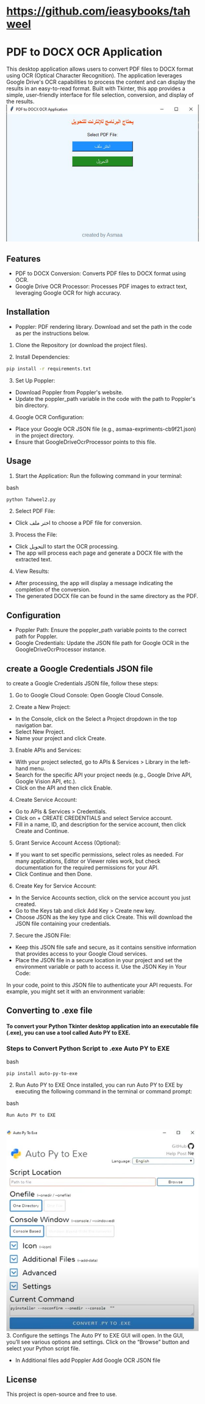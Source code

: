 # https://github.com/ieasybooks/tahweel

# PDF to DOCX OCR Application

This desktop application allows users to convert PDF files to DOCX format using OCR (Optical Character Recognition). The application leverages Google Drive's OCR capabilities to process the content and can display the results in an easy-to-read format. Built with Tkinter, this app provides a simple, user-friendly interface for file selection, conversion, and display of the results.\
![program](https://github.com/AsmaaMahmoudSaeed/Tahweel-OCR-App/blob/main/program.JPG)
## Features
* PDF to DOCX Conversion: Converts PDF files to DOCX format using OCR.
* Google Drive OCR Processor: Processes PDF images to extract text, leveraging Google OCR for high accuracy.
## Installation

* Poppler: PDF rendering library. Download and set the path in the code as per the instructions below.
1. Clone the Repository (or download the project files).

2. Install Dependencies:

```bash
pip install -r requirements.txt
```
3. Set Up Poppler:
 * Download Poppler from Poppler's website.
* Update the poppler_path variable in the code with the path to Poppler's bin directory.
4. Google OCR Configuration:

* Place your Google OCR JSON file (e.g., asmaa-expriments-cb9f21.json) in the project directory.
* Ensure that GoogleDriveOcrProcessor points to this file.
## Usage
1. Start the Application: Run the following command in your terminal:

bash
```python
python Tahweel2.py
```

2. Select PDF File:

*  Click اختر ملف to choose a PDF file for conversion.
3. Process the File:

* Click التحويل to start the OCR processing.
* The app will process each page and generate a DOCX file with the extracted text.
4. View Results:

* After processing, the app will display a message indicating the completion of the conversion.
* The generated DOCX file can be found in the same directory as the PDF.


## Configuration
* Poppler Path: Ensure the poppler_path variable points to the correct path for Poppler.
* Google  Credentials: Update the JSON file path for Google OCR in the GoogleDriveOcrProcessor instance.
## create a Google Credentials JSON file
to create a Google Credentials JSON file, follow these steps:

1. Go to Google Cloud Console: Open Google Cloud Console.

2. Create a New Project:

* In the Console, click on the Select a Project dropdown in the top navigation bar.
* Select New Project.
* Name your project and click Create.
3. Enable APIs and Services:

* With your project selected, go to APIs & Services > Library in the left-hand menu.
* Search for the specific API your project needs (e.g., Google Drive API, Google Vision API, etc.).
* Click on the API and then click Enable.
4. Create Service Account:

* Go to APIs & Services > Credentials.
* Click on + CREATE CREDENTIALS and select Service account.
* Fill in a name, ID, and description for the service account, then click Create and Continue.
5. Grant Service Account Access (Optional):

* If you want to set specific permissions, select roles as needed. For many applications, Editor or Viewer roles work, but check documentation for the required permissions for your API.
* Click Continue and then Done.
6. Create Key for Service Account:

* In the Service Accounts section, click on the service account you just created.
* Go to the Keys tab and click Add Key > Create new key.
* Choose JSON as the key type and click Create. This will download the JSON file containing your credentials.
7. Secure the JSON File:

*  Keep this JSON file safe and secure, as it contains sensitive information that provides access to your Google Cloud services.
* Place the JSON file in a secure location in your project and set the environment variable or path to access it.
Use the JSON Key in Your Code:

In your code, point to this JSON file to authenticate your API requests. For example, you might set it with an environment variable:

## Converting to .exe file 
#### To convert your Python Tkinter desktop application into an executable file (.exe), you can use a tool called Auto PY to EXE. 


###  Steps to Convert Python Script to .exe Auto PY to EXE

bash
```
pip install auto-py-to-exe
```
2. Run Auto PY to EXE
Once installed, you can run Auto PY to EXE by executing the following command in the terminal or command prompt:

bash
```
Run Auto PY to EXE
```
\
![auto py to exe](https://github.com/AsmaaMahmoudSaeed/Tahweel-OCR-App/blob/main/auto.JPG)
3. Configure the settings
The Auto PY to EXE GUI will open. In the GUI, you’ll see various options and settings.
Click on the “Browse” button and select your Python script file.
* In Additional files 
add Poppler
Add Google OCR JSON file


## License

This project is open-source and free to use.
